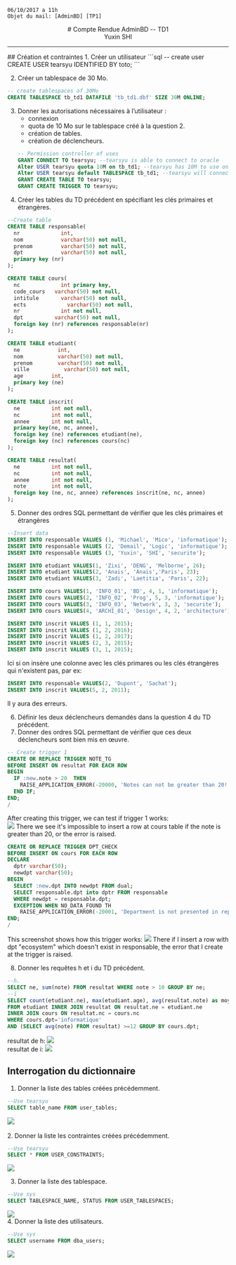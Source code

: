 `06/10/2017 a 11h`   
`Objet du mail: [AdminBD] [TP1]`
<center>
# Compte Rendue AdminBD -- TD1
</center>
<center>
Yuxin SHI
</center>
<hr>
## Création et contraintes
1. Créer un utilisateur   
  ```sql
  -- create user
  CREATE USER tearsyu IDENTIFIED BY toto;
  ```

2. Créer un tablespace de 30 Mo.
  ```sql
  -- create tablespaces of 30Mo
CREATE TABLESPACE tb_td1 DATAFILE 'tb_td1.dbf' SIZE 30M ONLINE;
```
3. Donner les autorisations nécessaires à l’utilisateur :  
    - connexion
    - quota de 10 Mo sur le tablespace créé à la question 2.
    - création de tables.
    - création de déclencheurs.
    ```sql
    -- Permission controller of uses
    GRANT CONNECT TO tearsyu; --tearsyu is able to connect to oracle
    Alter USER tearsyu quota 10M on tb_td1; --tearsyu has 10M to use on tablespace tb_td1
    Alter USER tearsyu default TABLESPACE tb_td1; --tearsyu will connect to it's default tablespace tb_td1
    GRANT CREATE TABLE TO tearsyu;
    GRANT CREATE TRIGGER TO tearsyu;
    ```
4. Créer les tables du TD précédent en spécifiant les clés primaires et étrangères.
  ```sql
  --Create table
  CREATE TABLE responsable(
  	nr		       int,
  	nom		       varchar(50) not null,
  	prenom 	 	   varchar(50) not null,
  	dpt		       varchar(50) not null,
  	primary key (nr)
  );

  CREATE TABLE cours(
  	nc		       int primary key,
  	code_cours	 varchar(50) not null,
  	intitule	   varchar(50) not null,
  	ects		     varchar(50) not null,
  	nr		       int not null,
    dpt          varchar(50) not null,
    foreign key (nr) references responsable(nr)
  );

  CREATE TABLE etudiant(
  	ne		      int,
  	nom		      varchar(50) not null,
  	prenom 		  varchar(50) not null,
  	ville		    varchar(50) not null,
    age         int,
  	primary key (ne)
  );

  CREATE TABLE inscrit(
    ne          int not null,
    nc          int not null,
    annee       int not null,
    primary key(ne, nc, annee),
    foreign key (ne) references etudiant(ne),
    foreign key (nc) references cours(nc)
  );

  CREATE TABLE resultat(
    ne          int not null,
    nc          int not null,
    annee       int not null,
    note        int not null,
    foreign key (ne, nc, annee) references inscrit(ne, nc, annee)
  );
  ```

5. Donner des ordres SQL permettant de vérifier que les clés primaires et étrangères   

  ```sql
  --Insert data
  INSERT INTO responsable VALUES (1, 'Michael', 'Mico', 'informatique');
  INSERT INTO responsable VALUES (2, 'Demail', 'Logic', 'informatique');
  INSERT INTO responsable VALUES (3, 'Yuxin', 'SHI', 'securite');

  INSERT INTO etudiant VALUES(1, 'Zixi', 'DENG', 'Melborne', 26);
  INSERT INTO etudiant VALUES(2, 'Anais', 'Anais','Paris', 23);
  INSERT INTO etudiant VALUES(3, 'Zadi', 'Laetitia', 'Paris', 22);

  INSERT INTO cours VALUES(1, 'INFO_01', 'BD', 4, 1, 'informatique');
  INSERT INTO cours VALUES(2, 'INFO_02', 'Prog', 5, 3, 'informatique');
  INSERT INTO cours VALUES(3, 'INFO_03', 'Network', 3, 3, 'securite');
  INSERT INTO cours VALUES(4, 'ARCHI_01', 'Design', 4, 2, 'architecture');

  INSERT INTO inscrit VALUES (1, 1, 2015);
  INSERT INTO inscrit VALUES (1, 2, 2016);
  INSERT INTO inscrit VALUES (1, 2, 2017);
  INSERT INTO inscrit VALUES (2, 3, 2015);
  INSERT INTO inscrit VALUES (3, 1, 2015);

  ```
Ici si on insère une colonne avec les clés primares ou les clés étrangères qui n'existent pas, par ex:  
```sql
INSERT INTO responsable VALUES(2, 'Dupont', 'Sachat');
INSERT INTO inscrit VALUES(5, 2, 2011);
```
Il y aura des erreurs.


6. Définir les deux déclencheurs demandés dans la question 4 du TD précédent.
7. Donner des ordres SQL permettant de vérifier que ces deux déclencheurs sont bien mis en œuvre.

  ```sql
  -- Create trigger 1
  CREATE OR REPLACE TRIGGER NOTE_TG
  BEFORE INSERT ON resultat FOR EACH ROW
  BEGIN
  	IF :new.note > 20  THEN
      RAISE_APPLICATION_ERROR(-20000, 'Notes can not be greater than 20!');
    END IF;
  END;
  /
  ```
  After creating this trigger, we can test if trigger 1 works:   
  ![](/home/tearsyu/Pictures/sql_trigger.png)
  There we see it's impossible to insert a row at cours table if the note is greater than 20, or the error is raised.
```sql
CREATE OR REPLACE TRIGGER DPT_CHECK
BEFORE INSERT ON cours FOR EACH ROW
DECLARE
  dptr varchar(50);
  newdpt varchar(50);
BEGIN
  SELECT :new.dpt INTO newdpt FROM dual;
  SELECT responsable.dpt into dptr FROM responsable
  WHERE newdpt = responsable.dpt;
  EXCEPTION WHEN NO_DATA_FOUND TH
    RAISE_APPLICATION_ERROR(-20001, 'Department is not presented in reponsable.');
END;
/
```
This screenshot shows how this trigger works:
![](/home/tearsyu/Pictures/sql_trigger2.png)
There if I insert a row with dpt "ecosystem" which doesn't exist in responsable, the error that I create at the trigger is raised.

8. Donner les requêtes h et i du TD précédent.   
```sql
--h.
SELECT ne, sum(note) FROM resultat WHERE note > 10 GROUP BY ne;
--i
SELECT count(etudiant.ne), max(etudiant.age), avg(resultat.note) as moyenne
FROM etudiant INNER JOIN resultat ON resultat.ne = etudiant.ne
INNER JOIN cours ON resultat.nc = cours.nc
WHERE cours.dpt='informatique'
AND (SELECT avg(note) FROM resultat) >=12 GROUP BY cours.dpt;
```
resultat de h:
![](/home/tearsyu/Pictures/h.png)    
resultat de i:
![](/home/tearsyu/Pictures/i.png)

## Interrogation du dictionnaire
1. Donner la liste des tables créées précédemment.
```sql
--Use tearsyu
SELECT table_name FROM user_tables;
```
![](/home/tearsyu/Pictures/show_table.png)   
<br/>
2. Donner la liste les contraintes créées précédemment.
```sql
--Use tearsyu
SELECT * FROM USER_CONSTRAINTS;
```
![](/home/tearsyu/Pictures/const.png)
<br/>

3. Donner la liste des tablespace.
```sql
--Use sys
SELECT TABLESPACE_NAME, STATUS FROM USER_TABLESPACES;
```
![](/home/tearsyu/Pictures/tablespace.png)
<br/>
4. Donner la liste des utilisateurs.
```sql
--Use sys
SELECT username FROM dba_users;
```
![](/home/tearsyu/Pictures/users.png)
<br/>
